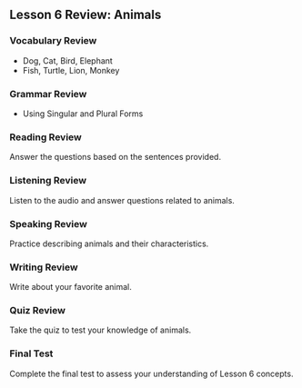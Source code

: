 <!-- content/Level1/Lesson6/review/review.md -->

## Lesson 6 Review: Animals

### Vocabulary Review

- Dog, Cat, Bird, Elephant
- Fish, Turtle, Lion, Monkey

### Grammar Review

- Using Singular and Plural Forms

### Reading Review

Answer the questions based on the sentences provided.

### Listening Review

Listen to the audio and answer questions related to animals.

### Speaking Review

Practice describing animals and their characteristics.

### Writing Review

Write about your favorite animal.

### Quiz Review

Take the quiz to test your knowledge of animals.

### Final Test

Complete the final test to assess your understanding of Lesson 6 concepts.

